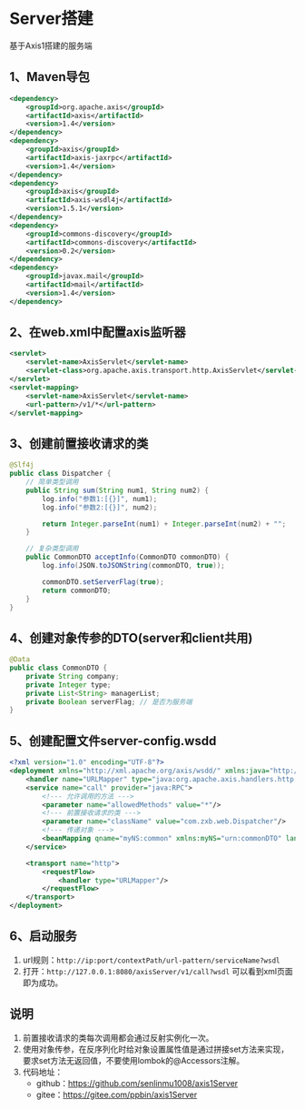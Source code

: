 # Server搭建
基于Axis1搭建的服务端

## 1、Maven导包
```xml
<dependency>
    <groupId>org.apache.axis</groupId>
    <artifactId>axis</artifactId>
    <version>1.4</version>
</dependency>
<dependency>
    <groupId>axis</groupId>
    <artifactId>axis-jaxrpc</artifactId>
    <version>1.4</version>
</dependency>
<dependency>
    <groupId>axis</groupId>
    <artifactId>axis-wsdl4j</artifactId>
    <version>1.5.1</version>
</dependency>
<dependency>
    <groupId>commons-discovery</groupId>
    <artifactId>commons-discovery</artifactId>
    <version>0.2</version>
</dependency>
<dependency>
    <groupId>javax.mail</groupId>
    <artifactId>mail</artifactId>
    <version>1.4</version>
</dependency>
```

## 2、在web.xml中配置axis监听器
```xml
<servlet>
    <servlet-name>AxisServlet</servlet-name>
    <servlet-class>org.apache.axis.transport.http.AxisServlet</servlet-class>
</servlet>
<servlet-mapping>
    <servlet-name>AxisServlet</servlet-name>
    <url-pattern>/v1/*</url-pattern>
</servlet-mapping>
```

## 3、创建前置接收请求的类
```Java
@Slf4j
public class Dispatcher {
    // 简单类型调用
    public String sum(String num1, String num2) {
        log.info("参数1:[{}]", num1);
        log.info("参数2:[{}]", num2);

        return Integer.parseInt(num1) + Integer.parseInt(num2) + "";
    }

    // 复杂类型调用
    public CommonDTO acceptInfo(CommonDTO commonDTO) {
        log.info(JSON.toJSONString(commonDTO, true));

        commonDTO.setServerFlag(true);
        return commonDTO;
    }
}
```

## 4、创建对象传参的DTO(server和client共用)
```Java
@Data
public class CommonDTO {
    private String company;
    private Integer type;
    private List<String> managerList;
    private Boolean serverFlag; // 是否为服务端
}
```

## 5、创建配置文件server-config.wsdd

```xml
<?xml version="1.0" encoding="UTF-8"?>
<deployment xmlns="http://xml.apache.org/axis/wsdd/" xmlns:java="http://xml.apache.org/axis/wsdd/providers/java">
    <handler name="URLMapper" type="java:org.apache.axis.handlers.http.URLMapper"/>
    <service name="call" provider="java:RPC">
        <!--- 允许调用的方法 --->
        <parameter name="allowedMethods" value="*"/>
        <!--- 前置接收请求的类 --->
        <parameter name="className" value="com.zxb.web.Dispatcher"/>
        <!--- 传递对象 --->
        <beanMapping qname="myNS:common" xmlns:myNS="urn:commonDTO" languageSpecificType="java:com.zxb.domain.CommonDTO"/>
    </service>

    <transport name="http">
        <requestFlow>
            <handler type="URLMapper"/>
        </requestFlow>
    </transport>
</deployment>
```

## 6、启动服务
1. url规则：`http://ip:port/contextPath/url-pattern/serviceName?wsdl`
2. 打开：`http://127.0.0.1:8080/axisServer/v1/call?wsdl` 可以看到xml页面即为成功。

## 说明

1. 前置接收请求的类每次调用都会通过反射实例化一次。
2. 使用对象传参，在反序列化时给对象设置属性值是通过拼接set方法来实现，要求set方法无返回值，不要使用lombok的@Accessors注解。
3. 代码地址：
    * github：https://github.com/senlinmu1008/axis1Server
    * gitee：https://gitee.com/ppbin/axis1Server
